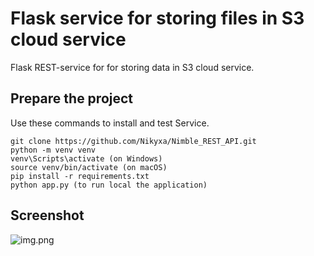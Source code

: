# Flask service for storing files in S3 cloud service

Flask REST-service for for storing data in S3 cloud service.

## Prepare the project
Use these commands to install and test Service.

```
git clone https://github.com/Nikyxa/Nimble_REST_API.git
python -m venv venv
venv\Scripts\activate (on Windows)
source venv/bin/activate (on macOS)
pip install -r requirements.txt
python app.py (to run local the application)
```

## Screenshot
![img.png](img.png)

